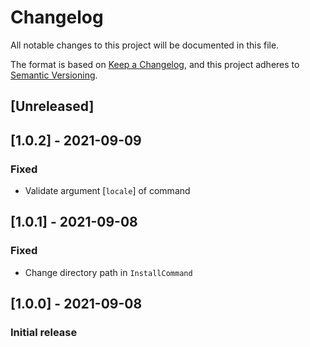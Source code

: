 # Changelog
All notable changes to this project will be documented in this file.

The format is based on [Keep a Changelog](https://keepachangelog.com/en/1.0.0/),
and this project adheres to [Semantic Versioning](https://semver.org/spec/v2.0.0.html).

## [Unreleased]

## [1.0.2] - 2021-09-09
### Fixed
- Validate argument [`locale`] of command

## [1.0.1] - 2021-09-08
### Fixed
- Change directory path in `InstallCommand`

## [1.0.0] - 2021-09-08
### Initial release
